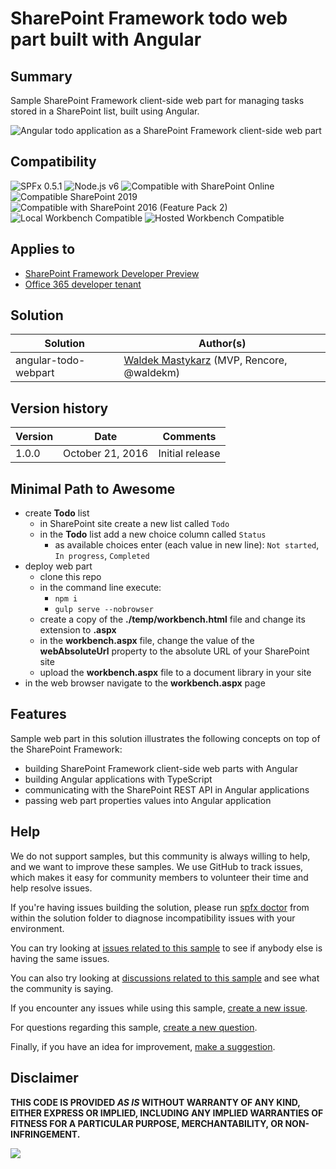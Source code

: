 # SharePoint Framework todo web part built with Angular

## Summary

Sample SharePoint Framework client-side web part for managing tasks stored in a SharePoint list, built using Angular.

![Angular todo application as a SharePoint Framework client-side web part](../assets/angular-todo-spfx-preview.png)


## Compatibility

![SPFx 0.5.1](https://img.shields.io/badge/SPFx-0.5.1-orange.svg)
![Node.js v6](https://img.shields.io/badge/Node.js-v6-green.svg) 
![Compatible with SharePoint Online](https://img.shields.io/badge/SharePoint%20Online-Compatible-green.svg)
![Compatible SharePoint 2019](https://img.shields.io/badge/SharePoint%20Server%202019-Compatible-green.svg)
![Compatible with SharePoint 2016 (Feature Pack 2)](https://img.shields.io/badge/SharePoint%20Server%202016%20(Feature%20Pack%202)-Compatible-green.svg)
![Local Workbench Compatible](https://img.shields.io/badge/Local%20Workbench-Compatible-green.svg)
![Hosted Workbench Compatible](https://img.shields.io/badge/Hosted%20Workbench-Compatible-green.svg)



## Applies to

* [SharePoint Framework Developer Preview](https://docs.microsoft.com/sharepoint/dev/spfx/sharepoint-framework-overview)
* [Office 365 developer tenant](https://docs.microsoft.com/sharepoint/dev/spfx/set-up-your-developer-tenant)

## Solution

Solution|Author(s)
--------|---------
angular-todo-webpart|[Waldek Mastykarz](https://github.com/waldekmastykarz) (MVP, Rencore, @waldekm)

## Version history

Version|Date|Comments
-------|----|--------
1.0.0|October 21, 2016|Initial release

## Minimal Path to Awesome

- create **Todo** list
  - in SharePoint site create a new list called `Todo`
  - in the **Todo** list add a new choice column called `Status`
    - as available choices enter (each value in new line): `Not started`, `In progress`, `Completed`
- deploy web part
  - clone this repo
  - in the command line execute:
    - `npm i`
    - `gulp serve --nobrowser`
  - create a copy of the **./temp/workbench.html** file and change its extension to **.aspx**
  - in the **workbench.aspx** file, change the value of the **webAbsoluteUrl** property to the absolute URL of your SharePoint site
  - upload the **workbench.aspx** file to a document library in your site
- in the web browser navigate to the **workbench.aspx** page

## Features

Sample web part in this solution illustrates the following concepts on top of the SharePoint Framework:

- building SharePoint Framework client-side web parts with Angular
- building Angular applications with TypeScript
- communicating with the SharePoint REST API in Angular applications
- passing web part properties values into Angular application


## Help

We do not support samples, but this community is always willing to help, and we want to improve these samples. We use GitHub to track issues, which makes it easy for  community members to volunteer their time and help resolve issues.

If you're having issues building the solution, please run [spfx doctor](https://pnp.github.io/cli-microsoft365/cmd/spfx/spfx-doctor/) from within the solution folder to diagnose incompatibility issues with your environment.

You can try looking at [issues related to this sample](https://github.com/pnp/sp-dev-fx-webparts/issues?q=label%3A%22sample%3A%20angular-migration%22) to see if anybody else is having the same issues.

You can also try looking at [discussions related to this sample](https://github.com/pnp/sp-dev-fx-webparts/discussions?discussions_q=angular-migration) and see what the community is saying.

If you encounter any issues while using this sample, [create a new issue](https://github.com/pnp/sp-dev-fx-webparts/issues/new?assignees=&labels=Needs%3A+Triage+%3Amag%3A%2Ctype%3Abug-suspected%2Csample%3A%20angular-migration&template=bug-report.yml&sample=angular-migration&authors=@waldekmastykarz&title=angular-migration%20-%20).

For questions regarding this sample, [create a new question](https://github.com/pnp/sp-dev-fx-webparts/issues/new?assignees=&labels=Needs%3A+Triage+%3Amag%3A%2Ctype%3Aquestion%2Csample%3A%20angular-migration&template=question.yml&sample=angular-migration&authors=@waldekmastykarz&title=angular-migration%20-%20).

Finally, if you have an idea for improvement, [make a suggestion](https://github.com/pnp/sp-dev-fx-webparts/issues/new?assignees=&labels=Needs%3A+Triage+%3Amag%3A%2Ctype%3Aenhancement%2Csample%3A%20angular-migration&template=suggestion.yml&sample=angular-migration&authors=@waldekmastykarz&title=angular-migration%20-%20).


## Disclaimer

**THIS CODE IS PROVIDED *AS IS* WITHOUT WARRANTY OF ANY KIND, EITHER EXPRESS OR IMPLIED, INCLUDING ANY IMPLIED WARRANTIES OF FITNESS FOR A PARTICULAR PURPOSE, MERCHANTABILITY, OR NON-INFRINGEMENT.**


![](https://pnptelemetry.azurewebsites.net/sp-dev-fx-webparts/samples/angular-migration)

